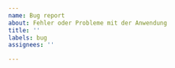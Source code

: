 ```yaml
---
name: Bug report
about: Fehler oder Probleme mit der Anwendung
title: ''
labels: bug
assignees: ''

---
```



